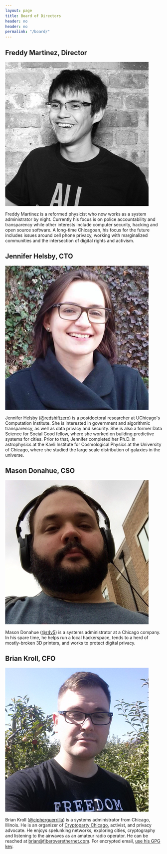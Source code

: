 ```yaml
---
layout: page
title: Board of Directors
header: no
header: no
permalink: "/board/"
---
```


## Freddy Martinez, Director
![Freddy](/images/Martinez.jpg)

Freddy Martinez is a reformed physicist who now works as a system administrator by night. Currently his focus is on police accountability and transparency while other interests include computer security, hacking and open source software. A long-time Chicagoan, his focus for the future includes issues around cell phone privacy, working with marginalized communities and the intersection of digital rights and activism.

## Jennifer Helsby, CTO
![Jennifer](/images/Helsby.jpg)

Jennifer Helsby ([@redshiftzero](https://twitter.com/redshiftzero)) is a postdoctoral researcher at UChicago's Computation Institute. She is interested in government and algorithmic transparency, as well as data privacy and security. She is also a former Data Science for Social Good fellow, where she worked on building predictive systems for cities. Prior to that, Jennifer completed her Ph.D. in astrophysics at the Kavli Institute for Cosmological Physics at the University of Chicago, where she studied the large scale distribution of galaxies in the universe.

## Mason Donahue, CSO
![Mason](/images/Donahue.jpg)

Mason Donahue ([@r4v5](https://twitter.com/r4v5)) is a systems administrator at a Chicago company. In his spare time, he helps run a local hackerspace, tends to a herd of mostly-broken 3D printers, and works to protect digital privacy.

## Brian Kroll, CFO
![Brian](/images/Kroll.jpg)

Brian Kroll ([@cipherguerrilla](https://twitter.com/cipherguerrilla)) is a systems administrator from Chicago, Illinois. He is an organizer of [Cryptoparty Chicago](https://www.cryptoparty.in/chicago), activist, and privacy advocate. He enjoys spelunking networks, exploring cities, cryptography and listening to the airwaves as an amateur radio operator. He can be reached at <brian@fiberoverethernet.com>. For encrypted email, [use his GPG key](https://pgp.mit.edu/pks/lookup?op=vindex&search=0x58C18E4B5E17D55A).
